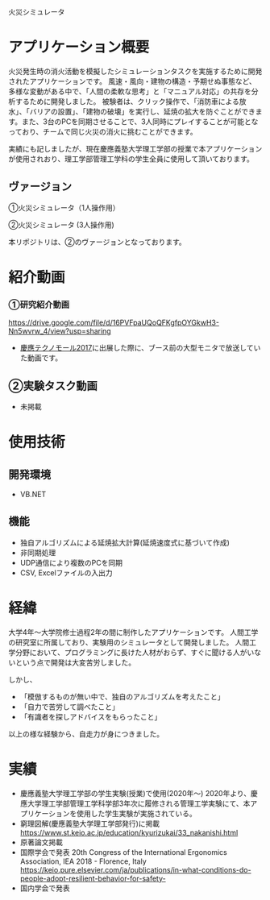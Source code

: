 火災シミュレータ

# アプリケーション概要
火災発生時の消火活動を模擬したシミュレーションタスクを実施するために開発されたアプリケーションです。
風速・風向・建物の構造・予期せぬ事態など、多様な変動がある中で、「人間の柔軟な思考」と「マニュアル対応」の共存を分析するために開発しました。
被験者は、クリック操作で、「消防車による放水」、「バリアの設置」、「建物の破壊」を実行し、延焼の拡大を防ぐことができます。また、3台のPCを同期させることで、3人同時にプレイすることが可能となっており、チームで同じ火災の消火に挑むことができます。

実績にも記しましたが、現在慶應義塾大学理工学部の授業で本アプリケーションが使用されおり、理工学部管理工学科の学生全員に使用して頂いております。

## ヴァージョン
①火災シミュレータ（1人操作用）

②火災シミュレータ (3人操作用)

本リポジトリは、②のヴァージョンとなっております。

# 紹介動画
### ①研究紹介動画

https://drive.google.com/file/d/16PVFpaUQoQFKgfpOYGkwH3-Nn5wvrw_4/view?usp=sharing

- [慶應テクノモール2017](http://www.kll.keio.ac.jp/ktm2017/)に出展した際に、ブース前の大型モニタで放送していた動画です。

## ②実験タスク動画
- 未掲載

# 使用技術
## 開発環境
- VB.NET
## 機能
- 独自アルゴリズムによる延焼拡大計算(延焼速度式に基づいて作成)
- 非同期処理
- UDP通信により複数のPCを同期
- CSV, Excelファイルの入出力


# 経緯
大学4年〜大学院修士過程2年の間に制作したアプリケーションです。
人間工学の研究室に所属しており、実験用のシミュレータとして開発しました。
人間工学分野において、プログラミングに長けた人材がおらず、すぐに聞ける人がいないという点で開発は大変苦労しました。

しかし、
- 「模倣するものが無い中で、独自のアルゴリズムを考えたこと」
- 「自力で苦労して調べたこと」
- 「有識者を探しアドバイスをもらったこと」

以上の様な経験から、自走力が身につきました。





# 実績
- 慶應義塾大学理工学部の学生実験(授業)で使用(2020年〜)
2020年より、慶應大学理工学部管理工学科学部3年次に履修される管理工学実験にて、本アプリケーションを使用した学生実験が実施されている。
- 窮理図解(慶應義塾大学理工学部発行)に掲載
https://www.st.keio.ac.jp/education/kyurizukai/33_nakanishi.html
- 原著論文掲載
- 国際学会で発表
 20th Congress of the International Ergonomics Association, IEA 2018 - Florence, Italy
 https://keio.pure.elsevier.com/ja/publications/in-what-conditions-do-people-adopt-resilient-behavior-for-safety-
- 国内学会で発表
